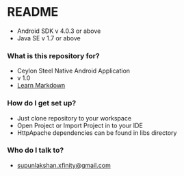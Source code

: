 # README #

* Android SDK v 4.0.3 or above
* Java SE v 1.7 or above

### What is this repository for? ###

* Ceylon Steel Native Android Application
* v 1.0
* [Learn Markdown](https://bitbucket.org/tutorials/markdowndemo)

### How do I get set up? ###

* Just clone repository to your workspace
* Open Project or Import Project in to your IDE
* HttpApache dependencies can be found in libs directory

### Who do I talk to? ###

* supunlakshan.xfinity@gmail.com